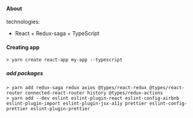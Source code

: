#### About 

technologies:
- React + Redux-saga + TypeScript

#### Creating app
```
> yarn create react-app my-app --typescript
```

##### add packages
```
> yarn add redux-saga redux axios @types/react-redux @types/react-router connected-react-router history @types/redux-actions
> yarn add --dev eslint eslint-plugin-react eslint-config-airbnb eslint-plugin-import eslint-plugin-jsx-a11y prettier eslint-config-prettier eslint-plugin-prettier
```